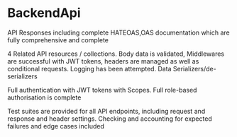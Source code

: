 # BackendApi
API Responses including complete HATEOAS,OAS documentation which are fully comprehensive and complete

4 Related API resources / collections. Body data is validated, Middlewares are successful with JWT tokens, headers are managed as well as conditional requests. Logging has been attempted. Data Serializers/de-serializers

Full authentication with JWT tokens with Scopes. Full role-based authorisation is complete

Test suites are provided for all API endpoints, including request and response and header settings. Checking and accounting for expected failures and edge cases included



